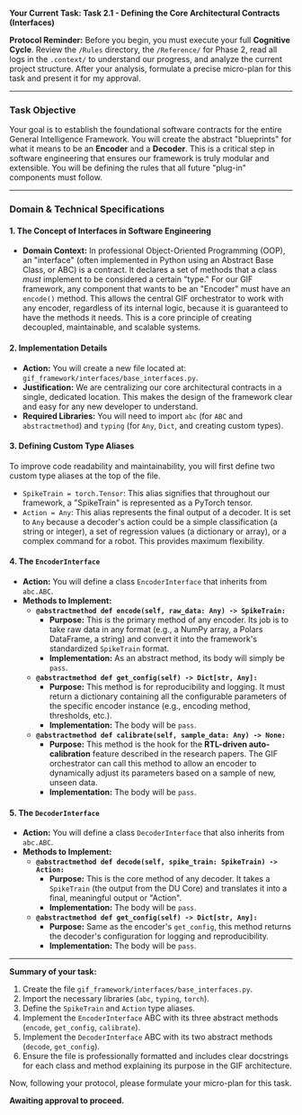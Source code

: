 **Your Current Task: Task 2.1 - Defining the Core Architectural Contracts (Interfaces)**

**Protocol Reminder:** Before you begin, you must execute your full **Cognitive Cycle**. Review the `/Rules` directory, the `/Reference/` for Phase 2, read all logs in the `.context/` to understand our progress, and analyze the current project structure. After your analysis, formulate a precise micro-plan for this task and present it for my approval.

---

### **Task Objective**

Your goal is to establish the foundational software contracts for the entire General Intelligence Framework. You will create the abstract "blueprints" for what it means to be an **Encoder** and a **Decoder**. This is a critical step in software engineering that ensures our framework is truly modular and extensible. You will be defining the rules that all future "plug-in" components must follow.

---

### **Domain & Technical Specifications**

#### **1. The Concept of Interfaces in Software Engineering**

* **Domain Context:** In professional Object-Oriented Programming (OOP), an "interface" (often implemented in Python using an Abstract Base Class, or ABC) is a contract. It declares a set of methods that a class *must* implement to be considered a certain "type." For our GIF framework, any component that wants to be an "Encoder" must have an `encode()` method. This allows the central GIF orchestrator to work with any encoder, regardless of its internal logic, because it is guaranteed to have the methods it needs. This is a core principle of creating decoupled, maintainable, and scalable systems.

#### **2. Implementation Details**

* **Action:** You will create a new file located at: `gif_framework/interfaces/base_interfaces.py`.
* **Justification:** We are centralizing our core architectural contracts in a single, dedicated location. This makes the design of the framework clear and easy for any new developer to understand.
* **Required Libraries:** You will need to import `abc` (for `ABC` and `abstractmethod`) and `typing` (for `Any`, `Dict`, and creating custom types).

#### **3. Defining Custom Type Aliases**

To improve code readability and maintainability, you will first define two custom type aliases at the top of the file.

* `SpikeTrain = torch.Tensor`: This alias signifies that throughout our framework, a "SpikeTrain" is represented as a PyTorch tensor.
* `Action = Any`: This alias represents the final output of a decoder. It is set to `Any` because a decoder's action could be a simple classification (a string or integer), a set of regression values (a dictionary or array), or a complex command for a robot. This provides maximum flexibility.

#### **4. The `EncoderInterface`**

* **Action:** You will define a class `EncoderInterface` that inherits from `abc.ABC`.
* **Methods to Implement:**
    * **`@abstractmethod def encode(self, raw_data: Any) -> SpikeTrain:`**
        * **Purpose:** This is the primary method of any encoder. Its job is to take raw data in any format (e.g., a NumPy array, a Polars DataFrame, a string) and convert it into the framework's standardized `SpikeTrain` format.
        * **Implementation:** As an abstract method, its body will simply be `pass`.
    * **`@abstractmethod def get_config(self) -> Dict[str, Any]:`**
        * **Purpose:** This method is for reproducibility and logging. It must return a dictionary containing all the configurable parameters of the specific encoder instance (e.g., encoding method, thresholds, etc.).
        * **Implementation:** The body will be `pass`.
    * **`@abstractmethod def calibrate(self, sample_data: Any) -> None:`**
        * **Purpose:** This method is the hook for the **RTL-driven auto-calibration** feature described in the research papers. The GIF orchestrator can call this method to allow an encoder to dynamically adjust its parameters based on a sample of new, unseen data.
        * **Implementation:** The body will be `pass`.

#### **5. The `DecoderInterface`**

* **Action:** You will define a class `DecoderInterface` that also inherits from `abc.ABC`.
* **Methods to Implement:**
    * **`@abstractmethod def decode(self, spike_train: SpikeTrain) -> Action:`**
        * **Purpose:** This is the core method of any decoder. It takes a `SpikeTrain` (the output from the DU Core) and translates it into a final, meaningful output or "Action".
        * **Implementation:** The body will be `pass`.
    * **`@abstractmethod def get_config(self) -> Dict[str, Any]:`**
        * **Purpose:** Same as the encoder's `get_config`, this method returns the decoder's configuration for logging and reproducibility.
        * **Implementation:** The body will be `pass`.

---

**Summary of your task:**

1.  Create the file `gif_framework/interfaces/base_interfaces.py`.
2.  Import the necessary libraries (`abc`, `typing`, `torch`).
3.  Define the `SpikeTrain` and `Action` type aliases.
4.  Implement the `EncoderInterface` ABC with its three abstract methods (`encode`, `get_config`, `calibrate`).
5.  Implement the `DecoderInterface` ABC with its two abstract methods (`decode`, `get_config`).
6.  Ensure the file is professionally formatted and includes clear docstrings for each class and method explaining its purpose in the GIF architecture.

Now, following your protocol, please formulate your micro-plan for this task.

**Awaiting approval to proceed.**